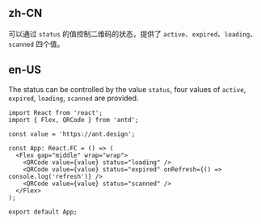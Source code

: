 ## zh-CN

可以通过 `status` 的值控制二维码的状态，提供了 `active`、`expired`、`loading`、`scanned` 四个值。

## en-US

The status can be controlled by the value `status`, four values ​​of `active`, `expired`, `loading`, `scanned` are provided.
```tsx
import React from 'react';
import { Flex, QRCode } from 'antd';

const value = 'https://ant.design';

const App: React.FC = () => (
  <Flex gap="middle" wrap="wrap">
    <QRCode value={value} status="loading" />
    <QRCode value={value} status="expired" onRefresh={() => console.log('refresh')} />
    <QRCode value={value} status="scanned" />
  </Flex>
);

export default App;
```

